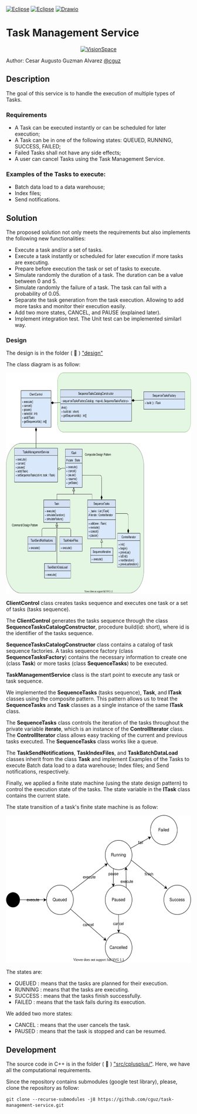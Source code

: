[![Eclipse](https://img.shields.io/badge/-Eclipse%20C%2FC%2B%2B-blueviolet)](https://eclipse.org/) 
[![Eclipse](https://img.shields.io/badge/-Cmake-success)](https://cmake.org/) 
[![Drawio](https://img.shields.io/badge/-Drawio-orange)](https://drawio-app.com/)

# Task Management Service

<center><a href="http://visionspace.com/"><img src="https://user-images.githubusercontent.com/15159632/117484138-f7920900-af66-11eb-8def-6e9880860c4a.png" alt="VisionSpace" title="VisionSpace" height="100px" /></a></center>

Author: Cesar Augusto Guzman Alvarez [@cguz](https://github.com/cguz/)

## Description

The goal of this service is to handle the execution of multiple types of Tasks. 

### Requirements

*  A Task can be executed instantly or can be scheduled for later execution;
*  A Task can be in one of the following states: QUEUED, RUNNING, SUCCESS, FAILED;
*  Failed Tasks shall not have any side effects;
*  A user can cancel Tasks using the Task Management Service.

### Examples of the Tasks to execute:

*  Batch data load to a data warehouse;
*  Index files;
*  Send notifications.


## Solution 

The proposed solution not only meets the requirements but also implements the following new functionalities:

*  Execute a task and/or a set of tasks.
*  Execute a task instantly or scheduled for later execution if more tasks are executing.
*  Prepare before execution the task or set of tasks to execute.
*  Simulate randomly the duration of a task. The duration can be a value between 0 and 5.
*  Simulate randomly the failure of a task. The task can fail with a probability of 0.05. 
*  Separate the task generation from the task execution. Allowing to add more tasks and monitor their execution easily.
*  Add two more states, CANCEL, and PAUSE (explained later).
*  Implement integration test. The Unit test can be implemented similarl way.


### Design

The design is in the folder ( 📁 ) ["design"](https://github.com/cguz/task-management-service/tree/main/design)

The class diagram is as follow:

<img src="https://raw.githubusercontent.com/cguz/task-management-service/4fb73a3c4c544c2f0ba223eb7c79e6f2c941b626/design/TaskManagementService.svg" alt="Architecture" title="Architecture" height="600px" />

**ClientControl** class creates tasks sequence and executes one task or a set of tasks (tasks sequence).

The **ClientControl** generates the tasks sequence through the class  **SequenceTasksCatalogConstructor**, procedure build(id: short), where id is the identifier of the tasks sequence. 

**SequenceTasksCatalogConstructor** class contains a catalog of task sequence factories. A tasks sequence factory (class **SequenceTasksFactory**) contains the necessary information to create one (class **Task**) or more tasks (class **SequenceTasks**) to be executed.

**TaskManagementService** class is the start point to execute any task or task sequence.

We implemented the **SequenceTasks** (tasks sequence), **Task**, and **ITask** classes using the composite pattern. This pattern allows us to treat the **SequenceTasks** and **Task** classes as a single instance of the same **ITask** class. 

The **SequenceTasks** class controls the iteration of the tasks throughout the private variable **iterate**, which is an instance of the **ControllIterator** class. The **ControllIterator** class allows easy tracking of the current and previous tasks executed. The **SequenceTasks** class works like a queue.

The **TaskSendNotifications**, **TaskIndexFiles**, and **TaskBatchDataLoad** classes inherit from the class **Task** and implement Examples of the Tasks to execute Batch data load to a data warehouse; Index files; and Send notifications, respectively.

Finally, we applied a finite state machine (using the state design pattern) to control the execution state of the tasks. The state variable in the **ITask** class contains the current state. 

The state transition of a task's finite state machine is as follow:

<img src="https://raw.githubusercontent.com/cguz/task-management-service/b4911a248339fdd3fadec891f4efc77b691dc474/design/StateDiagram.svg" alt="State transition diagram" title="State transition diagram" height="400px" />

The states are:

*  QUEUED : means that the tasks are planned for their execution.
*  RUNNING : means that the tasks are executing.
*  SUCCESS : means that the tasks finish successfully.
*  FAILED : means that the task fails during its execution.

We added two more states:

*  CANCEL : means that the user cancels the task.
*  PAUSED : means that the task is stopped and can be resumed. 
  
## Development

The source code in C++ is in the folder ( 📁 ) ["src/cplusplus/"](https://github.com/cguz/task-management-service/tree/main/src/cplusplus). Here, we have all the computational requirements.

Since the repository contains submodules (google test library), please, clone the repository as follow:

    git clone --recurse-submodules -j8 https://github.com/cguz/task-management-service.git

